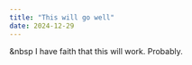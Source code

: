 ```yaml
---
title: "This will go well"
date: 2024-12-29
---
```

&nbsp
I have faith that this will work. Probably.
